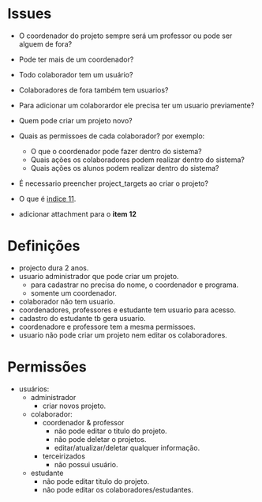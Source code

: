 # Issues

+ O coordenador do projeto sempre será um professor ou pode ser alguem de fora?
+ Pode ter mais de um coordenador?
+ Todo colaborador tem um usuário?
+ Colaboradores de fora também tem usuarios?
+ Para adicionar um colaborardor ele precisa ter um usuario previamente?
+ Quem pode criar um projeto novo?
+ Quais as permissoes de cada colaborador? por exemplo:
    + O que o coordenador pode fazer dentro do sistema?
    + Quais ações os colaboradores podem realizar dentro do sistema?
    + Quais ações os alunos podem realizar dentro do sistema?
+ É necessario preencher project_targets ao criar o projeto?
+ O que é [indice 11](https://github.com/PedroZC90/propex/blob/master/docs/references/modelo-relatorios-extensao.pdf).

+ adicionar attachment para o **item 12**

# Definições

- projecto dura 2 anos.
- usuario administrador que pode criar um projeto.
    - para cadastrar no precisa do nome, o coordenador e programa.
    - somente um coordenador.
- colaborador não tem usuario.
- coordenadores, professores e estudante tem usuario para acesso.
- cadastro do estudante tb gera usuario.
- coordenadore e professore tem a mesma permissoes.
- usuario não pode criar um projeto nem editar os colaboradores.

# Permissões

+ usuários:
    + administrador
        - criar novos projeto.
    + colaborador:
        + coordenador & professor
            - não pode editar o titulo do projeto.
            - não pode deletar o projetos.
            - editar/atualizar/deletar qualquer informação.
        + terceirizados
            - não possui usuário.
    + estudante
        - não pode editar titulo do projeto.
        - não pode editar os colaboradores/estudantes.

